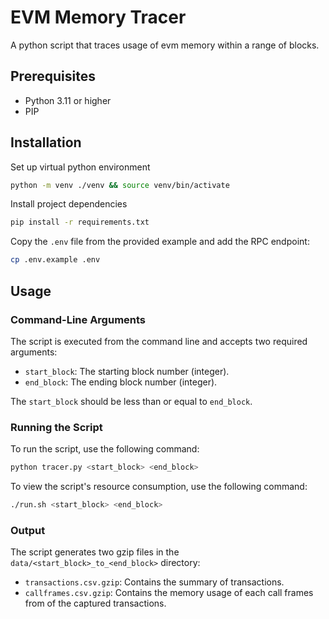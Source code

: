# EVM Memory Tracer

A python script that traces usage of evm memory within a range of blocks.

## Prerequisites

- Python 3.11 or higher
- PIP

## Installation

Set up virtual python environment

```bash
python -m venv ./venv && source venv/bin/activate
```

Install project dependencies

```bash
pip install -r requirements.txt
```

Copy the `.env` file from the provided example and add the RPC endpoint:

```bash
cp .env.example .env
```

## Usage

### Command-Line Arguments

The script is executed from the command line and accepts two required arguments:

- `start_block`: The starting block number (integer).
- `end_block`: The ending block number (integer).

The `start_block` should be less than or equal to `end_block`.

### Running the Script

To run the script, use the following command:

```bash
python tracer.py <start_block> <end_block>

```

To view the script's resource consumption, use the following command:

```bash
./run.sh <start_block> <end_block>

```

### Output

The script generates two gzip files in the `data/<start_block>_to_<end_block>` directory:

- `transactions.csv.gzip`: Contains the summary of transactions.
- `callframes.csv.gzip`: Contains the memory usage of each call frames from of the captured transactions.
